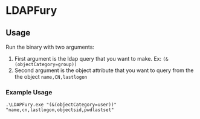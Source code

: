 # LDAPFury

## Usage

Run the binary with two arguments:

1) First argument is the ldap query that you want to make. Ex: `(&(objectCategory=group))`
2) Second argument is the object attribute that you want to query from the the object `name,CN,lastlogon`

### Example Usage

```
.\LDAPFury.exe "(&(objectCategory=user))" "name,cn,lastlogon,objectsid,pwdlastset"
```


